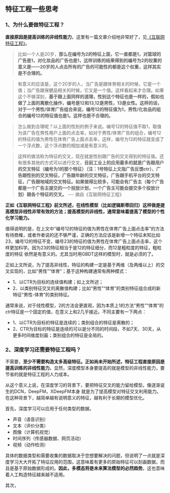 ## 特征工程一些思考

### 1、为什么要做特征工程？
**直接原因是提高训练的非线性能力**，这里有一篇文章介绍地非常好了，见[《互联网特征工程》](https://blog.csdn.net/mytestmy/article/details/19088827)。

> 比如一个人是20岁，**那么在编号为2的特征上面，它一直都是1，对篮球的广告是1，对化妆品的广告也是1，这样训练的结果得到的编号为2的权重的意义是——20岁的人点击所有的广告的可能性的都是这个权重，这样其实是不合理的。**  

>有意义的应该是，这个20岁的人，当广告是跟体育相关的时候，它是一个值；当广告跟保健品相关的时候，它又是一个值。这样看起来才合理。如果这个不够深刻，**基于跟上面同样的道理，性别这个特征也是一样的，假如也做了上面的离散化操作，编号是12和13,12是男性，13是女性。这样的话，对于一个男性/体育广告组合来说，编号12的特征值为1，男性/化妆品的组合的编号12的特征值也是1。这样也是不合理的。**  

>怎么做到合理呢？以上面的性别的例子来说。编号12的特征值不取1，取值为该广告在男性用户上面的点击率，如对于男性/体育广告的组合，编号12的特征的值为男性在体育广告上面点击率，这样，编号为12的特征就变成了一个浮点数，这个浮点数的相加减是有意义的。  

>这样的做法称为特征的交叉，现在就是性别跟广告的交叉得到的特征值。还有很多其他的方式可以进行交叉，**目前工业上的应用最多的就是广告跟用户的交叉特征（编号为1的那个特征）（注：1号特征上文指广告反馈ctr）、广告跟性别的交叉特征，广告跟年龄的交叉特征，广告跟手机平台的交叉特征，广告跟地域的交叉特征。如果做得比较多，可能会有广告主（每个广告都是一个广告主提交的一个投放计划，一个广告主可能会提交多个投放计划）跟各个特征的交叉。**   --- 摘自《互联网特征工程》

**正如《互联网特征工程》前文所述，在线性模型（比如逻辑斯蒂回归）这样做是提高模型非线性非常有效的方法；提高模型的非线性，通常意味着提高了模型的个性化学习能力。**

值得说明的是，在上文中“编号12的特征的值为男性在体育广告上面点击率”的方法有待商榷，或者作者说的还不够严谨，正确的方法应该是新增一个特征未知比如23，编号12的特征不变，编号23的特征的值为男性在体育广告上面点击率，这个样更加科学。因为23的特征相当于是12的特征细分，而12是粗粒度的特征，粗粒度的特征 依然是有意义的。尤其当时用GBDT这样的模型时，就是必须的了。

正如上文所说，为了提高非线性，特征的构建一定是基于两维（及两维以上）的交叉实现的，比如“男性”“体育”；基于这种构建通常有两种模式：

* 1、以CTR为目标的连续值构建；如上文所述；
* 2、以类别特征交叉的离散值构建；比如“男性”“体育”的类别特征组合成的新特征“男性-体育”的类别特征。

通常来说，对于线性模型，2的方法会更直观，因为本质上1的方法“男性”“体育”的ctr特征是一个固定的值，在意义上和2几乎接近。不同主要有一下两点：

* 1、以CTR为目标的特征是连续的；类别组合的特征是离散的；
* 2、CTR为目标的特征是连续的可以是分不同的时间段，不如7天、30天，从更多时间维度刻画；类别组合的特征是全局的。

### 2、深度学习还需要特征工程吗？
不需要，**至少不需要构造太多高级特征。**正如尚未开始所述，特征工程**直接原因是提高训练的非线性能力**。显然，深度模型本身要提高的就是模型的非线性能力，要节省的就是特征工程的人力成本。

从这个意义上说，在深度学习的背景下，要把特征交叉的能力留给模型。像逐渐诞生的DCN，DeepFM，XDeepFM本身 就是为了提高模型对特征交叉利用能力。在这种背景下，越简单越有说明意义的特征，越有利于长期的模型优化。

首先，深度学习可以应用于任何类型的数据。

* 声音（语音识别）
* 文本（评价分类）
* 图像（计算机视觉）
* 时间序列（传感器数据、网页活动）
* 视频（动作检测）

具体的数据类型和需要收集的数据取决于您想要解决的问题，但说明了一点就是深度学习大大开拓了特征应用的范围，这意味着有更多的原始特征可以刻画数据，而且是基于原始数据形成的。**因此，多模态将是未来算法模型的必然趋势**。这也意味着人工构造特征越来越不适用。

其次，
